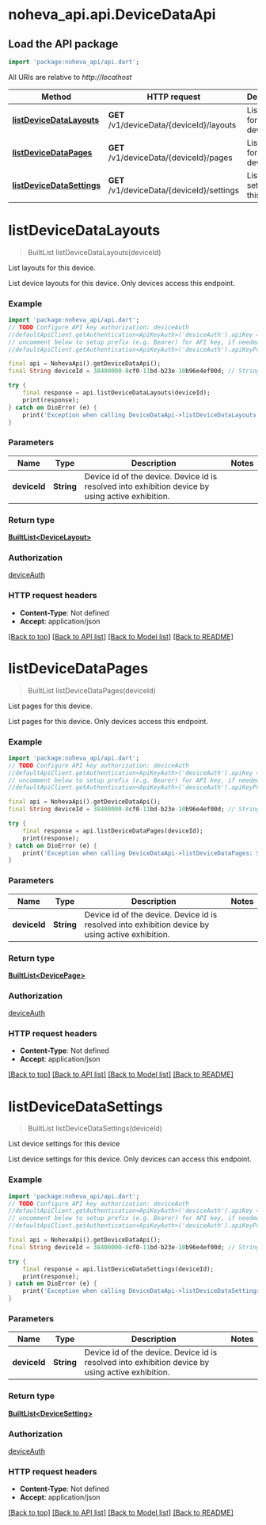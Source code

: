 # noheva_api.api.DeviceDataApi

## Load the API package
```dart
import 'package:noheva_api/api.dart';
```

All URIs are relative to *http://localhost*

Method | HTTP request | Description
------------- | ------------- | -------------
[**listDeviceDataLayouts**](DeviceDataApi.md#listdevicedatalayouts) | **GET** /v1/deviceData/{deviceId}/layouts | List layouts for this device.
[**listDeviceDataPages**](DeviceDataApi.md#listdevicedatapages) | **GET** /v1/deviceData/{deviceId}/pages | List pages for this device.
[**listDeviceDataSettings**](DeviceDataApi.md#listdevicedatasettings) | **GET** /v1/deviceData/{deviceId}/settings | List device settings for this device


# **listDeviceDataLayouts**
> BuiltList<DeviceLayout> listDeviceDataLayouts(deviceId)

List layouts for this device.

List device layouts for this device. Only devices access this endpoint.

### Example
```dart
import 'package:noheva_api/api.dart';
// TODO Configure API key authorization: deviceAuth
//defaultApiClient.getAuthentication<ApiKeyAuth>('deviceAuth').apiKey = 'YOUR_API_KEY';
// uncomment below to setup prefix (e.g. Bearer) for API key, if needed
//defaultApiClient.getAuthentication<ApiKeyAuth>('deviceAuth').apiKeyPrefix = 'Bearer';

final api = NohevaApi().getDeviceDataApi();
final String deviceId = 38400000-8cf0-11bd-b23e-10b96e4ef00d; // String | Device id of the device. Device id is resolved into exhibition device by using active exhibition.

try {
    final response = api.listDeviceDataLayouts(deviceId);
    print(response);
} catch on DioError (e) {
    print('Exception when calling DeviceDataApi->listDeviceDataLayouts: $e\n');
}
```

### Parameters

Name | Type | Description  | Notes
------------- | ------------- | ------------- | -------------
 **deviceId** | **String**| Device id of the device. Device id is resolved into exhibition device by using active exhibition. | 

### Return type

[**BuiltList&lt;DeviceLayout&gt;**](DeviceLayout.md)

### Authorization

[deviceAuth](../README.md#deviceAuth)

### HTTP request headers

 - **Content-Type**: Not defined
 - **Accept**: application/json

[[Back to top]](#) [[Back to API list]](../README.md#documentation-for-api-endpoints) [[Back to Model list]](../README.md#documentation-for-models) [[Back to README]](../README.md)

# **listDeviceDataPages**
> BuiltList<DevicePage> listDeviceDataPages(deviceId)

List pages for this device.

List pages for this device. Only devices access this endpoint.

### Example
```dart
import 'package:noheva_api/api.dart';
// TODO Configure API key authorization: deviceAuth
//defaultApiClient.getAuthentication<ApiKeyAuth>('deviceAuth').apiKey = 'YOUR_API_KEY';
// uncomment below to setup prefix (e.g. Bearer) for API key, if needed
//defaultApiClient.getAuthentication<ApiKeyAuth>('deviceAuth').apiKeyPrefix = 'Bearer';

final api = NohevaApi().getDeviceDataApi();
final String deviceId = 38400000-8cf0-11bd-b23e-10b96e4ef00d; // String | Device id of the device. Device id is resolved into exhibition device by using active exhibition.

try {
    final response = api.listDeviceDataPages(deviceId);
    print(response);
} catch on DioError (e) {
    print('Exception when calling DeviceDataApi->listDeviceDataPages: $e\n');
}
```

### Parameters

Name | Type | Description  | Notes
------------- | ------------- | ------------- | -------------
 **deviceId** | **String**| Device id of the device. Device id is resolved into exhibition device by using active exhibition. | 

### Return type

[**BuiltList&lt;DevicePage&gt;**](DevicePage.md)

### Authorization

[deviceAuth](../README.md#deviceAuth)

### HTTP request headers

 - **Content-Type**: Not defined
 - **Accept**: application/json

[[Back to top]](#) [[Back to API list]](../README.md#documentation-for-api-endpoints) [[Back to Model list]](../README.md#documentation-for-models) [[Back to README]](../README.md)

# **listDeviceDataSettings**
> BuiltList<DeviceSetting> listDeviceDataSettings(deviceId)

List device settings for this device

List device settings for this device. Only devices can access this endpoint.

### Example
```dart
import 'package:noheva_api/api.dart';
// TODO Configure API key authorization: deviceAuth
//defaultApiClient.getAuthentication<ApiKeyAuth>('deviceAuth').apiKey = 'YOUR_API_KEY';
// uncomment below to setup prefix (e.g. Bearer) for API key, if needed
//defaultApiClient.getAuthentication<ApiKeyAuth>('deviceAuth').apiKeyPrefix = 'Bearer';

final api = NohevaApi().getDeviceDataApi();
final String deviceId = 38400000-8cf0-11bd-b23e-10b96e4ef00d; // String | Device id of the device. Device id is resolved into exhibition device by using active exhibition.

try {
    final response = api.listDeviceDataSettings(deviceId);
    print(response);
} catch on DioError (e) {
    print('Exception when calling DeviceDataApi->listDeviceDataSettings: $e\n');
}
```

### Parameters

Name | Type | Description  | Notes
------------- | ------------- | ------------- | -------------
 **deviceId** | **String**| Device id of the device. Device id is resolved into exhibition device by using active exhibition. | 

### Return type

[**BuiltList&lt;DeviceSetting&gt;**](DeviceSetting.md)

### Authorization

[deviceAuth](../README.md#deviceAuth)

### HTTP request headers

 - **Content-Type**: Not defined
 - **Accept**: application/json

[[Back to top]](#) [[Back to API list]](../README.md#documentation-for-api-endpoints) [[Back to Model list]](../README.md#documentation-for-models) [[Back to README]](../README.md)

